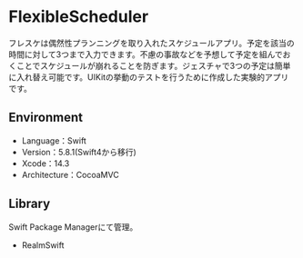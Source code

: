 # FlexibleScheduler
フレスケは偶然性プランニングを取り入れたスケジュールアプリ。予定を該当の時間に対して3つまで入力できます。不慮の事故などを予想して予定を組んでおくことでスケジュールが崩れることを防ぎます。ジェスチャで3つの予定は簡単に入れ替え可能です。UIKitの挙動のテストを行うために作成した実験的アプリです。
## Environment
- Language：Swift
- Version：5.8.1(Swift4から移行)
- Xcode：14.3
- Architecture：CocoaMVC

## Library
Swift Package Managerにて管理。
- RealmSwift
